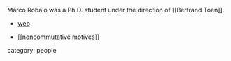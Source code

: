 Marco Robalo was a Ph.D. student under the direction of [[Bertrand Toen]].

* [web](http://ens.math.univ-montp2.fr/~robalo/)

* [[noncommutative motives]]

category: people
